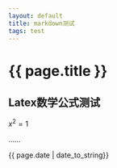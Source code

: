 ```yaml
---
layout: default
title: markdown测试
tags: test
---
```


{{ page.title }}
================


Latex数学公式测试
----------------
$x^2=1$


……

{{ page.date | date_to_string}}

